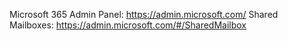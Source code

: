 
Microsoft 365 Admin Panel: https://admin.microsoft.com/
Shared Mailboxes: https://admin.microsoft.com/#/SharedMailbox
